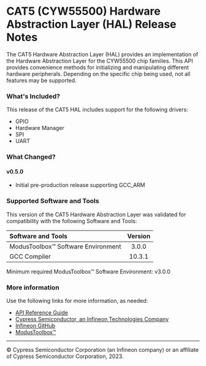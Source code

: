 # CAT5 (CYW55500) Hardware Abstraction Layer (HAL) Release Notes
The CAT5 Hardware Abstraction Layer (HAL) provides an implementation of the Hardware Abstraction Layer for the CYW55500 chip families. This API provides convenience methods for initializing and manipulating different hardware peripherals. Depending on the specific chip being used, not all features may be supported.

### What's Included?
This release of the CAT5 HAL includes support for the following drivers:
* GPIO
* Hardware Manager
* SPI
* UART

### What Changed?
#### v0.5.0
* Initial pre-production release supporting GCC_ARM

### Supported Software and Tools
This version of the CAT5 Hardware Abstraction Layer was validated for compatibility with the following Software and Tools:

| Software and Tools                        | Version |
| :---                                      | :----:  |
| ModusToolbox™ Software Environment        | 3.0.0   |
| GCC Compiler                              | 10.3.1  |

Minimum required ModusToolbox™ Software Environment: v3.0.0

### More information
Use the following links for more information, as needed:
* [API Reference Guide](https://infineon.github.io/mtb-hal-cat5/html/modules.html)
* [Cypress Semiconductor, an Infineon Technologies Company](http://www.cypress.com)
* [Infineon GitHub](https://github.com/infineon)
* [ModusToolbox™](https://www.cypress.com/products/modustoolbox-software-environment)

---
© Cypress Semiconductor Corporation (an Infineon company) or an affiliate of Cypress Semiconductor Corporation, 2023.
